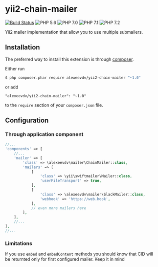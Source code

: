 # yii2-chain-mailer

[![Build Status](https://travis-ci.org/alexeevdv/yii2-chain-mailer.svg?branch=master)](https://travis-ci.org/alexeevdv/yii2-chain-mailer) ![PHP 5.6](https://img.shields.io/badge/PHP-5.6-green.svg) ![PHP 7.0](https://img.shields.io/badge/PHP-7.0-green.svg) ![PHP 7.1](https://img.shields.io/badge/PHP-7.1-green.svg) ![PHP 7.2](https://img.shields.io/badge/PHP-7.2-green.svg)


Yii2 mailer implementation that allow you to use multiple submailers.

## Installation

The preferred way to install this extension is through [composer](https://getcomposer.org/download/).

Either run

```bash
$ php composer.phar require alexeevdv/yii2-chain-mailer "~1.0"
```

or add

```
"alexeevdv/yii2-chain-mailer": "~1.0"
```

to the ```require``` section of your `composer.json` file.

## Configuration

### Through application component
```php
//...
'components' => [
    //...
    'mailer' => [
        'class' => \alexeevdv\mailer\ChainMailer::class,
        'mailers' => [
            [
                'class' => \yii\swiftmailer\Mailer::class,
                'userFileTransport' => true,
            ],
            [
                'class' => \alexeevdv\mailer\SlackMailer::class,
                'webhook' => 'https://web.hook',
            ],
            // even more mailers here
        ],
    ],
    //...
],
//...
```

### Limitations 

If you use `embed` and `embedContent` methods you should know that CID will be returnted only for first configured mailer. Keep it in mind 
